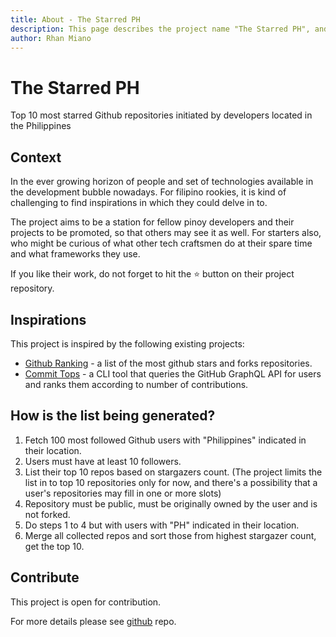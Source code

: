 ```yaml
---
title: About - The Starred PH
description: This page describes the project name "The Starred PH", and how it came to be.
author: Rhan Miano
---
```


# The Starred PH

Top 10 most starred Github repositories initiated by developers located in the Philippines

## Context

In the ever growing horizon of people and set of technologies available in the development bubble nowadays. For filipino rookies, it is kind of challenging to find inspirations in which they could delve in to.

The project aims to be a station for fellow pinoy developers and their projects to be promoted, so that others may see it as well. For starters also, who might be curious of what other tech craftsmen do at their spare time and what frameworks they use.

If you like their work, do not forget to hit the ⭐ button on their project repository.
</span>

## Inspirations

This project is inspired by the following existing projects:

- [Github Ranking](https://github.com/EvanLi/Github-Ranking) - a list of the most github stars and forks repositories.
- [Commit Tops](https://github.com/lauripiispanen/most-active-github-users-counter) - a CLI tool that queries the GitHub GraphQL API for users and ranks them according to number of contributions.

## How is the list being generated?

1. Fetch 100 most followed Github users with "Philippines" indicated in their location.
2. Users must have at least 10 followers.
3. List their top 10 repos based on stargazers count. (The project limits the list in to top 10 repositories only for now, and there's a possibility that a user's repositories may fill in one or more slots)
4. Repository must be public, must be originally owned by the user and is not forked.
5. Do steps 1 to 4 but with users with "PH" indicated in their location.
6. Merge all collected repos and sort those from highest stargazer count, get the top 10.

## Contribute

This project is open for contribution.

For more details please see [github](https://github.com/rhanmiano/the-starred-ph) repo.
